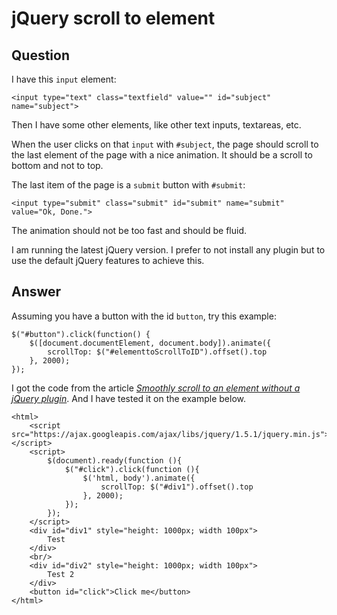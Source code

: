 
# jQuery scroll to element

## Question
        
I have this `input` element:

    <input type="text" class="textfield" value="" id="subject" name="subject">
    

Then I have some other elements, like other text inputs, textareas, etc.

When the user clicks on that `input` with `#subject`, the page should scroll to the last element of the page with a nice animation. It should be a scroll to bottom and not to top.

The last item of the page is a `submit` button with `#submit`:

    <input type="submit" class="submit" id="submit" name="submit" value="Ok, Done.">
    

The animation should not be too fast and should be fluid.

I am running the latest jQuery version. I prefer to not install any plugin but to use the default jQuery features to achieve this.

## Answer
        
Assuming you have a button with the id `button`, try this example:

    $("#button").click(function() {
        $([document.documentElement, document.body]).animate({
            scrollTop: $("#elementtoScrollToID").offset().top
        }, 2000);
    });
    

I got the code from the article _[Smoothly scroll to an element without a jQuery plugin](http://www.abeautifulsite.net/smoothly-scroll-to-an-element-without-a-jquery-plugin-2/)_. And I have tested it on the example below.

    <html>
        <script src="https://ajax.googleapis.com/ajax/libs/jquery/1.5.1/jquery.min.js"></script>
        <script>
            $(document).ready(function (){
                $("#click").click(function (){
                    $('html, body').animate({
                        scrollTop: $("#div1").offset().top
                    }, 2000);
                });
            });
        </script>
        <div id="div1" style="height: 1000px; width 100px">
            Test
        </div>
        <br/>
        <div id="div2" style="height: 1000px; width 100px">
            Test 2
        </div>
        <button id="click">Click me</button>
    </html>
